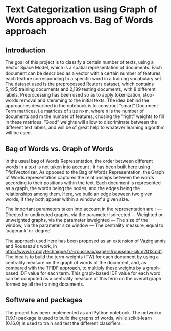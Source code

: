 # Text Categorization using Graph of Words approach vs. Bag of Words approach

## Introduction
The goal of this project is to classify a certain number of texts, using a Vector Space Model, which is a spatial representation of documents. Each document can be described as a vector with a certain number of features, each feature corresponding to a specific word in a training vocabulary set.
The dataset used is the preprocessed Reuters dataset, which contains 5,495 training documents and 2,189 testing documents, with 8 different labels. Preprocessing has been used so as to apply tokenization, stop-words removal and stemming to the initial texts.
The idea behind the approaches described in the notebook is to construct ”smart” Document-Term matrices, i.e matrices of size n×m, where n is the number of documents and m the number of features, chosing the ”right” weights to fill in these matrices. ”Good” weights will allow to discriminate between the different text labels, and will be of great help to whatever learning algorithm will be used.

## Bag of Words vs. Graph of Words
In the usual bag of Words Representation, the order between different words in a text is not taken into account ; it has been built here using TfidfVectorizer.
As opposed to the Bag of Words Representation, the Graph of Words representation captures the relationships between the words according to their positions within the text. Each document is represented as a graph, the words being the nodes, and the edges being the relationships among them. Here, we build an edge between two given words, if they both appear within a window of a given size.

The important parameters taken into account in the representation are :
— Directed or undirected graphs, via the parameter isdirected — Weighted or unweighted graphs, via the parameter isweighted — The size of the window, via the parameter size window
— The centrality measure, equal to ’pagerank’ or ’degree’

The approach used here has been proposed as an extension of Vazirgiannis and Rousseau's work, in http://www.lix.polytechnique.fr/~rousseau/papers/rousseau-cikm2013.pdf.
The idea is to build the term-weights (TW) for each document by using a centrality measure on the graph of words of the document, and, as compared with the TFIDF approach, to multiply these weights by a graph-based IDF value for each term. This graph-based IDF value for each word can be computed as a centrality measure of this term on the overall graph formed by all the training documents.

## Software and packages

The project has been implemented as an IPython notebook. The networkx (1.9.1) package is used to build the graphs of words, while scikit-learn (0.16.0) is used to train and test the different classifiers.